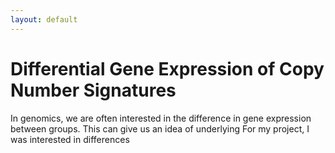 ```yaml
---
layout: default
---
```

# Differential Gene Expression of Copy Number Signatures

In genomics, we are often interested in the difference in gene expression between groups. This can give us an idea of underlying For my project, I was interested in differences 
